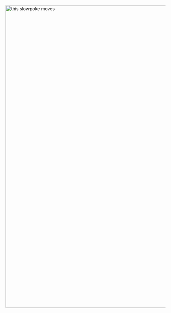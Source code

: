 <img src="https://i.pinimg.com/originals/42/b4/22/42b4229a9ec3145edaa895b2415dd720.gif" alt="this slowpoke moves"  width="950" />
<Hello, I'm Xcution3r
